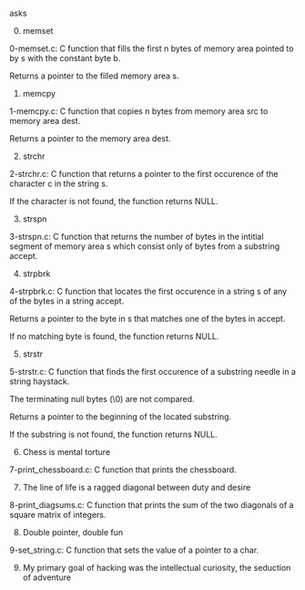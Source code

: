 asks

0. memset



0-memset.c: C function that fills the first n bytes of memory area pointed to by s with the constant byte b.

Returns a pointer to the filled memory area s.

1. memcpy



1-memcpy.c: C function that copies n bytes from memory area src to memory area dest.

Returns a pointer to the memory area dest.

2. strchr



2-strchr.c: C function that returns a pointer to the first occurence of the character c in the string s.

If the character is not found, the function returns NULL.

3. strspn



3-strspn.c: C function that returns the number of bytes in the intitial segment of memory area s which consist only of bytes from a substring accept.

4. strpbrk



4-strpbrk.c: C function that locates the first occurence in a string s of any of the bytes in a string accept.

Returns a pointer to the byte in s that matches one of the bytes in accept.

If no matching byte is found, the function returns NULL.

5. strstr



5-strstr.c: C function that finds the first occurence of a substring needle in a string haystack.

The terminating null bytes (\0) are not compared.

Returns a pointer to the beginning of the located substring.

If the substring is not found, the function returns NULL.

6. Chess is mental torture



7-print_chessboard.c: C function that prints the chessboard.

7. The line of life is a ragged diagonal between duty and desire



8-print_diagsums.c: C function that prints the sum of the two diagonals of a square matrix of integers.

8. Double pointer, double fun



9-set_string.c: C function that sets the value of a pointer to a char.

9. My primary goal of hacking was the intellectual curiosity, the seduction of adventure



